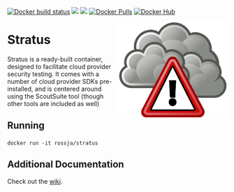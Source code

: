 [![Docker build status](https://img.shields.io/docker/cloud/build/rossja/stratus)]( https://img.shields.io/docker/cloud/build/rossja/stratus)
[![](https://images.microbadger.com/badges/image/rossja/stratus.svg)](https://microbadger.com/images/rossja/stratus)
[![](https://images.microbadger.com/badges/version/rossja/stratus.svg)](https://microbadger.com/images/rossja/stratus)
[![Docker Pulls](https://img.shields.io/docker/pulls/rossja/stratus?style=flat-square)](https://hub.docker.com/r/rossja/stratus/)
[![Docker Hub](https://img.shields.io/badge/Docker%20Hub-rossja%2Fstratus-blue)](https://hub.docker.com/r/rossja/stratus/)

<img src="https://raw.githubusercontent.com/rossja/stratus/master/docs/img/logo.png" align="right" style="float:right" width="250" height="222" alt="the stratus logo, a storm cloud with a warning sign in front of it"></img>

# Stratus

Stratus is a ready-built container, designed to facilitate cloud provider security testing. 
It comes with a number of cloud provider SDKs pre-installed, and is centered around using the ScoutSuite tool (though other tools are included as well) 

## Running

`docker run -it rossja/stratus`

## Additional Documentation

Check out the [wiki](https://github.com/rossja/stratus/wiki).
